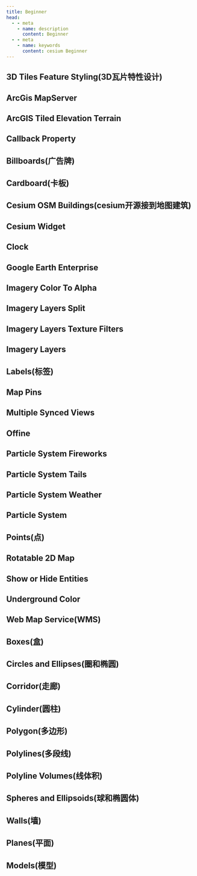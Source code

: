 ```yaml
---
title: Beginner
head:
  - - meta
    - name: description
      content: Beginner
  - - meta
    - name: keywords
      content: cesium Beginner
---
```


## 3D Tiles Feature Styling(3D瓦片特性设计)

<CodePen title="feature-styling" slug="ExwQRrP" :height="480" />

## ArcGis MapServer

<CodePen title="ArcGis-MapServer-imagery-provider" slug="XWeZxRL" :height="480" />

## ArcGIS Tiled Elevation Terrain

<CodePen title="ArcGIS-TiledElevation-terrain-provider" slug="abLqRyb" :height="480" />

## Callback Property

<CodePen title="CallbackProperty" slug="poWaQVg" :height="480" />

## Billboards(广告牌)

<CodePen title="billboards" slug="KKXMGrw" :height="480" />

## Cardboard(卡板)

<CodePen title="cardboard" slug="yLzjeZo" :height="480" />

## Cesium OSM Buildings(cesium开源接到地图建筑)

<CodePen title="cesium-OSM-buildings" slug="XWeBqWJ" :height="480" />

## Cesium Widget

<CodePen title="cesium-wedget" slug="eYGjrNY" :height="480" />

## Clock

<CodePen title="clock" slug="MWEBGPK" :height="480" />

## Google Earth Enterprise

<CodePen title="Google-Earth-Enterprise" slug="xxXJjmL" :height="480" />

## Imagery Color To Alpha

<CodePen title="Imagery-Color-To-Alpha" slug="yLzqqbq" :height="480" />

## Imagery Layers Split

<CodePen title="Imagery-layers-Split" slug="xxXaXvy" :height="480" />

## Imagery Layers Texture Filters

<CodePen title="Imagery-Layers-Texture-Filters" slug="xxXaXvy" :height="480" />

## Imagery Layers

<CodePen title="Imagery-Layers" slug="bGoxZKr" :height="480" />

## Labels(标签)

<CodePen title="labels" slug="NWadyRa" :height="480" />

## Map Pins

<CodePen title="Map-Labels" slug="MWEqRNa" :height="480" />

## Multiple Synced Views

<CodePen title="Multiple-Synced-Views" slug="BawqJwr" :height="480" />

## Offine

<CodePen title="Offine" slug="VwMEyyP" :height="480" />

## Particle System Fireworks

<CodePen title="Particle-System-Fireworks" slug="poWYddo" :height="480" />

## Particle System Tails

<CodePen title="Particle-System-Tails" slug="ZEXZEJY" :height="480" />

## Particle System Weather

<CodePen title="Particle-System-Weather" slug="MWERoJM" :height="480" />

## Particle System

<CodePen title="Particle-System" slug="MWEdKQb" :height="480" />

## Points(点)

<CodePen title="points" slug="JjrXdPN" :height="480" />

## Rotatable 2D Map

<CodePen title="Rotatable-2D-Map" slug="VwMOeqq" :height="480" />

## Show or Hide Entities

<CodePen title="Show-or-Hide-Entities" slug="WNZBwEO" :height="480" />

## Underground Color

<CodePen title="Underground-Color" slug="RwLmKRp" :height="480" />

## Web Map Service(WMS)

<CodePen title="Web-Map-Service" slug="VwMOPWP" :height="480" />

## Boxes(盒)

<CodePen title="boxes" slug="PoJNWzq" :height="480" />

## Circles and Ellipses(圈和椭圆)

<CodePen title="circle and ellipses" slug="eYGZgjj" :height="480" />

## Corridor(走廊)

<CodePen title="corridor" slug="dyVMjzL" :height="480" />

## Cylinder(圆柱)

<CodePen title="corridor" slug="YzrqRzB" :height="480" />

## Polygon(多边形)

<CodePen title="corridor" slug="VwMaVRw" :height="480" />

## Polylines(多段线)

<CodePen title="corridor" slug="BawKbXW" :height="480" />

## Polyline Volumes(线体积)

<CodePen title="polyline-volumes" slug="oNGLvMq" :height="480" />

## Spheres and Ellipsoids(球和椭圆体)

<CodePen title="rectangles" slug="JjrKNmr" :height="480" />

## Walls(墙)

<CodePen title="walls" slug="rNGLmgy" :height="480" />



## Planes(平面)

<CodePen title="planes" slug="YzrNeOp" :height="480" />

## Models(模型)

<CodePen title="Models" slug="wvrgmXO" :height="480" />
